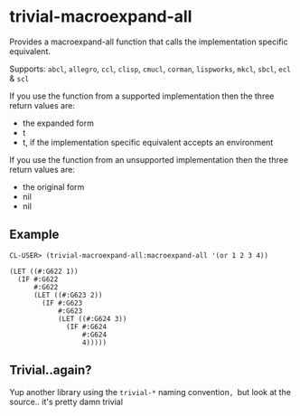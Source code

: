 # trivial-macroexpand-all

Provides a macroexpand-all function that calls the implementation specific equivalent.

Supports: `abcl`, `allegro`, `ccl`, `clisp`, `cmucl`, `corman`, `lispworks`, `mkcl`, `sbcl`, `ecl` & `scl`

If you use the function from a supported implementation then the three return values are:
- the expanded form
- t
- t, if the implementation specific equivalent accepts an environment

If you use the function from an unsupported implementation then the three return values are:
- the original form
- nil
- nil

## Example

```
CL-USER> (trivial-macroexpand-all:macroexpand-all '(or 1 2 3 4))

(LET ((#:G622 1))
  (IF #:G622
      #:G622
      (LET ((#:G623 2))
        (IF #:G623
            #:G623
            (LET ((#:G624 3))
              (IF #:G624
                  #:G624
                  4)))))
```                  

## Trivial..again?

Yup another library using the `trivial-*` naming convention`, `but look at the source.. it's pretty damn trivial
